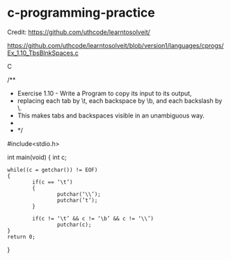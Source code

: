 # c-programming-practice

Credit: https://github.com/uthcode/learntosolveit/

https://github.com/uthcode/learntosolveit/blob/version1/languages/cprogs/Ex_1.10_TbsBlnkSpaces.c

C

/**
 * Exercise 1.10 - Write a Program to copy its input to its output,
 * replacing each tab by \t, each backspace by \b, and each backslash by \\.
 * This makes tabs and backspaces visible in an unambiguous way.
 *
 * */
 
#include<stdio.h>

int main(void)
{
	int c;

	while((c = getchar()) != EOF)
	{
			if(c == ‘\t’)
			{ 		
					putchar(‘\\’);
					putchar(’t’);
			}

			if(c != ‘\t’ && c != ‘\b’ && c != ‘\\’)
					putchar(c);
	}
	return 0;
}
